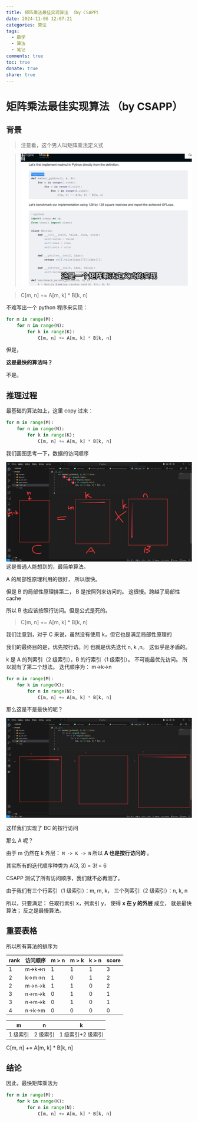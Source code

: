 ```yaml
---
title: 矩阵乘法最佳实现算法 （by CSAPP）
date: 2024-11-06 12:07:21
categories: 算法
tags:
  - 数学
  - 算法
  - 笔记
comments: true
toc: true
donate: true
share: true
---
```


# 矩阵乘法最佳实现算法 （by CSAPP）

## 背景

> 注意看，这个男人叫矩阵乘法定义式

> ![0.png](/imgs/matrix-multiplication/0.png)

> C[m, n] += A[m, k] \* B[k, n]

不难写出一个 python 程序来实现：

```python
for m in range(M):
    for n in range(N):
        for k in range(K):
            C[m, n] += A[m, k] * B[k, n]
```

但是，

**这是最快的算法吗？**

不是。

## 推理过程

最基础的算法如上，这里 copy 过来：

```python
for m in range(M):
    for n in range(N):
        for k in range(K):
            C[m, n] += A[m, k] * B[k, n]
```

我们画图思考一下，数据的访问顺序

![1.png](/imgs/matrix-multiplication/1.png)
这是普通人能想到的，最简单算法。

A 的局部性原理利用的很好，
所以很快。

但是 B 的局部性原理排第二，
B 是按照列来访问的。
这很慢。跨越了局部性 cache

所以 B 也应该按照行访问。但是公式是死的。

> C[m, n] += A[m, k] \* B[k, n]

我们注意到，对于 C 来说，虽然没有使用 k，但它也是满足局部性原理的

我们的最终目的是，优先按行访。问
也就是优先迭代 n, k ,n。
这似乎是矛盾的。

k 是 A 的列索引（2 级索引），B 的行索引（1 级索引）。
不可能最优先访问。
所以就有了第二个想法。
迭代顺序为： m->k->n

```python
for m in range(M):
    for k in range(K):
        for n in range(N):
            C[m, n] += A[m, k] * B[k, n]
```

那么这是不是最快的呢？

![2.png](/imgs/matrix-multiplication/2.png)

这样我们实现了 BC 的按行访问

那么 A 呢？

由于 m 仍然在 k 外层：
`M -> K -> N`
所以 **A 也是按行访问的** 。

其实所有的迭代顺序种类为 A(3, 3) = 3! = 6

CSAPP 测试了所有访问顺序，我们就不必再测了。

由于我们有三个行索引（1 级索引）：m, m, k，
三个列索引（2 级索引）：n, k, n

所以，只要满足：
任取行索引 x，列索引 y，
使得 **x 在 y 的外层** 成立，
就是最快算法；
反之是最慢算法。

## 重要表格

所以所有算法的排序为

| rank | 访问顺序 | m > n | m > k | k > n | score |
| ---- | -------- | ----- | ----- | ----- | ----- |
| 1    | m->k->n  | 1     | 1     | 1     | 3     |
| 2    | k->m->n  | 1     | 0     | 1     | 2     |
| 2    | m->n->k  | 1     | 1     | 0     | 2     |
| 3    | n->m->k  | 0     | 1     | 0     | 1     |
| 3    | n->m->k  | 0     | 1     | 0     | 1     |
| 4    | n->k->m  | 0     | 0     | 0     | 0     |

| m        | n        | k                 |
| -------- | -------- | ----------------- |
| 1 级索引 | 2 级索引 | 1 级索引+2 级索引 |

C[m, n] += A[m, k] \* B[k, n]

## 结论

因此，最快矩阵乘法为

```python
for m in range(M):
    for k in range(K):
        for n in range(N):
            C[m, n] += A[m, k] * B[k, n]
```
